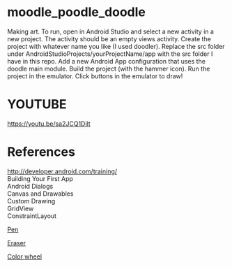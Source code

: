 # moodle_poodle_doodle
Making art.
To run, open in Android Studio and select a new activity in a new project.
The activity should be an empty views activity.
Create the project with whatever name you like (I used doodler).
Replace the src folder under AndroidStudioProjects/yourProjectName/app
with the src folder I have in this repo.
Add a new Android App configuration that uses the doodle main module.
Build the project (with the hammer icon).
Run the project in the emulator.
Click buttons in the emulator to draw!
# YOUTUBE
https://youtu.be/sa2JCQ1Dilt
# References
http://developer.android.com/training/ \
Building Your First App \
Android Dialogs \
Canvas and Drawables \
Custom Drawing \
GridView \
ConstraintLayout

[Pen](https://www.google.com/imgres?q=pen%20icon&imgurl=https%3A%2F%2Fcdn-icons-png.flaticon.com%2F512%2F176%2F176318.png&imgrefurl=https%3A%2F%2Fwww.flaticon.com%2Ffree-icon%2Fpen_176318&docid=0XGlpewrtiEv3M&tbnid=fphDTEvch-3w5M&vet=12ahUKEwjC3c_s3oqKAxVHFFkFHancFioQM3oECB0QAA..i&w=512&h=512&hcb=2&ved=2ahUKEwjC3c_s3oqKAxVHFFkFHancFioQM3oECB0QAA)

[Eraser](https://www.google.com/imgres?q=eraser%20icon&imgurl=https%3A%2F%2Fcdn-icons-png.flaticon.com%2F512%2F254%2F254686.png&imgrefurl=https%3A%2F%2Fwww.flaticon.com%2Ffree-icon%2Feraser_254686&docid=vodXtc08sSSUKM&tbnid=GUHj4JA6ul7RxM&vet=12ahUKEwj1nfb83oqKAxX3FFkFHYRBNWgQM3oECB0QAA..i&w=512&h=512&hcb=2&ved=2ahUKEwj1nfb83oqKAxX3FFkFHYRBNWgQM3oECB0QAA)

[Color wheel](https://www.google.com/imgres?q=color%20wheel%20icon&imgurl=https%3A%2F%2Fcdn-icons-png.flaticon.com%2F512%2F574%2F574974.png&imgrefurl=https%3A%2F%2Fwww.flaticon.com%2Ffree-icon%2Fcolor-wheel_574974&docid=-U7jAiRQT6BwvM&tbnid=bCiRkxGWJr_LkM&vet=12ahUKEwiHmKON34qKAxVXLFkFHXTdINgQM3oECBUQAA..i&w=512&h=512&hcb=2&ved=2ahUKEwiHmKON34qKAxVXLFkFHXTdINgQM3oECBUQAA)
